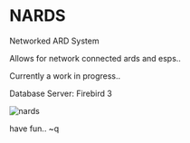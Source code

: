 # NARDS
Networked ARD System

Allows for network connected ards and esps..

Currently a work in progress..

Database Server: Firebird 3



![nards](https://user-images.githubusercontent.com/97798670/228327004-84ec23f3-2203-48c5-abfc-300a589ca40a.jpg)


have fun.. ~q
